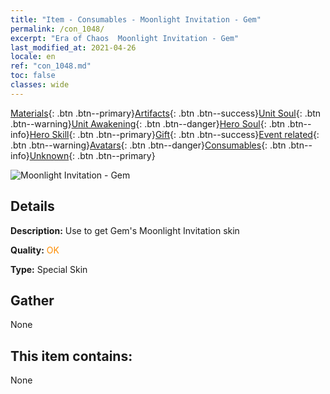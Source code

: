 ```yaml
---
title: "Item - Consumables - Moonlight Invitation - Gem"
permalink: /con_1048/
excerpt: "Era of Chaos  Moonlight Invitation - Gem"
last_modified_at: 2021-04-26
locale: en
ref: "con_1048.md"
toc: false
classes: wide
---
```

 [Materials](/Items/){: .btn .btn--primary}[Artifacts](/Items/Artifacts/){: .btn .btn--success}[Unit Soul](/Items/UnitSoul/){: .btn .btn--warning}[Unit Awakening](/Items/UnitAwakening/){: .btn .btn--danger}[Hero Soul](/Items/HeroSoul/){: .btn .btn--info}[Hero Skill](/Items/HeroSkill/){: .btn .btn--primary}[Gift](/Items/Gift/){: .btn .btn--success}[Event related](/Items/Events/){: .btn .btn--warning}[Avatars](/Items/Avatars/){: .btn .btn--danger}[Consumables](/Items/Consumables/){: .btn .btn--info}[Unknown](/Items/Unknown/){: .btn .btn--primary}

 ![Moonlight Invitation - Gem](/images/h/h_Gem7.jpg)

## Details
 **Description:** Use to get Gem's Moonlight Invitation skin

 **Quality:** <span style="color: #FF8C00">OK</span>

 **Type:** Special Skin

## Gather

  None

## This item contains:

  None

